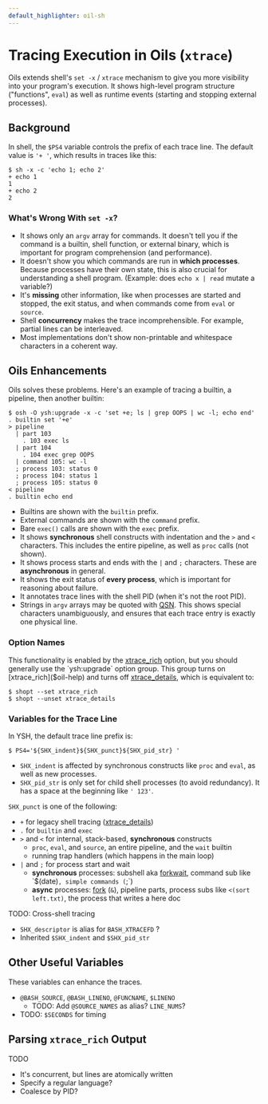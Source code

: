 ```yaml
---
default_highlighter: oil-sh
---
```


Tracing Execution in Oils (`xtrace`)
===================================

Oils extends shell's `set -x` / `xtrace` mechanism to give you more visibility
into your program's execution.  It shows high-level program structure
("functions", `eval`) as well as runtime events (starting and stopping external
processes).

<div id="toc">
</div>

## Background

In shell, the `$PS4` variable controls the prefix of each trace line.  The
default value is `'+ '`, which results in traces like this:

    $ sh -x -c 'echo 1; echo 2'
    + echo 1
    1
    + echo 2
    2

### What's Wrong With `set -x`?

- It shows only an `argv` array for commands.  It doesn't tell you if the
  command is a builtin, shell function, or external binary, which is important
  for program comprehension (and performance).
- It doesn't show you which commands are run in **which processes**.  Because
  processes have their own state, this is also crucial for understanding a
  shell program.  (Example: does `echo x | read` mutate a variable?)
- It's **missing** other information, like when processes are started and
  stopped, the exit status, and when commands come from `eval` or `source`.
- Shell **concurrency** makes the trace incomprehensible.  For example, partial
  lines can be interleaved.
- Most implementations don't show non-printable and whitespace characters in a
  coherent way.

<!-- TODO: you generally lose tracing across processes. -->

## Oils Enhancements

Oils solves these problems.  Here's an example of tracing a builtin, a pipeline,
then another builtin:

    $ osh -O ysh:upgrade -x -c 'set +e; ls | grep OOPS | wc -l; echo end'
    . builtin set '+e'
    > pipeline
      | part 103
        . 103 exec ls
      | part 104
        . 104 exec grep OOPS
      | command 105: wc -l
      ; process 103: status 0
      ; process 104: status 1
      ; process 105: status 0
    < pipeline
    . builtin echo end

- Builtins are shown with the `builtin` prefix.
- External commands are shown with the `command` prefix.
- Bare `exec()` calls are shown with the `exec` prefix.
- It shows **synchronous** shell constructs with indentation and the `>`
  and `<` characters.  This includes the entire pipeline, as well as `proc`
  calls (not shown).
- It shows process starts and ends with the `|` and `;` characters.  These are
  **asynchronous** in general.
- It shows the exit status of **every process**, which is important for
  reasoning about failure.
- It annotates trace lines with the shell PID (when it's not the root PID).
- Strings in `argv` arrays may be quoted with [QSN]($oil-doc:qsn.html).  This
  shows special characters unambiguously, and ensures that each trace entry is
  exactly one physical line.

### Option Names

This functionality is enabled by the [xtrace_rich]($oil-help) option, but you
should generally use the `ysh:upgrade` option group.  This group turns on
[xtrace_rich]($oil-help) and turns off [xtrace_details]($oil-help), which  is
equivalent to:

    $ shopt --set xtrace_rich
    $ shopt --unset xtrace_details

### Variables for the Trace Line

In YSH, the default trace line prefix is:

    $ PS4='${SHX_indent}${SHX_punct}${SHX_pid_str} '

- `SHX_indent` is affected by synchronous constructs like `proc` and `eval`, as
  well as new processes.
- `SHX_pid_str` is only set for child shell processes (to avoid redundancy).
  It has a space at the beginning like `' 123'`.

`SHX_punct` is one of the following:

- `+` for legacy shell tracing ([xtrace_details]($oil-help))
- `.` for `builtin` and `exec`
- `>` and `<` for internal, stack-based, **synchronous** constructs
  - `proc`, `eval`, and `source`, an entire pipeline, and the `wait` builtin
  - running trap handlers (which happens in the main loop)
- `|` and `;` for process start and wait
  - **synchronous** processes: subshell aka [forkwait]($oil-help), command sub
    like `$(date)`, simple commands (`;`)
  - **async** processes: [fork]($oil-help) (`&`), pipeline parts, process subs
    like `<(sort left.txt)`, the process that writes a here doc

TODO: Cross-shell tracing

- `SHX_descriptor` is alias for `BASH_XTRACEFD` ?
- Inherited `$SHX_indent` and `$SHX_pid_str`

## Other Useful Variables

These variables can enhance the traces.

- `@BASH_SOURCE`, `@BASH_LINENO`, `@FUNCNAME`, `$LINENO`
  - TODO: Add `@SOURCE_NAMES` as alias?  `LINE_NUMS`?
- TODO: `$SECONDS` for timing

<!--
And OIL_PID?  or maybe OIL_CURRENT_PID.  or maybe getpid() is better -
distinguish between functions and values
-->

## Parsing `xtrace_rich` Output

TODO

- It's concurrent, but lines are atomically written
- Specify a regular language?
- Coalesce by PID?

